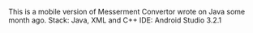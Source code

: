 This is a mobile version of Messerment Convertor wrote on Java some month ago.
Stack: Java, XML and C++
IDE: Android Studio 3.2.1
